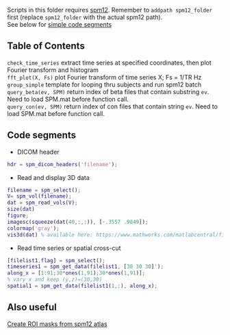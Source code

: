 Scripts in this folder requires [spm12](https://github.com/spm/spm12). 
Remember to `addpath spm12_folder` first (replace `spm12_folder` with the actual spm12 path).  
See below for [simple code segments](#seg)    

## Table of Contents

`check_time_series` extract time series at specified coordinates, then plot Fourier transform and histogram  
`fft_plot(X, Fs)` plot Fourier transform of time series X; Fs = 1/TR Hz  
`group_simple` template for looping thru subjects and run spm12 batch  
`query_beta(ev, SPM)` return index of beta files that contain substring `ev`. Need to load SPM.mat before function call.  
`query_con(ev, SPM)` return index of con files that contain string `ev`. Need to load SPM.mat before function call.  

<a name="seg"></a>
## Code segments

* DICOM header
```matlab
hdr = spm_dicom_headers('filename');
```

* Read and display 3D data
```matlab
filename = spm_select();
V= spm_vol(filename);
dat = spm_read_vols(V);
size(dat)
figure;
imagesc(squeeze(dat(40,:,:)), [-.3557 .9849]);
colormap('gray');
vis3d(dat) % available here: https://www.mathworks.com/matlabcentral/fileexchange/37268-3d-volume-visualization

```

* Read time series or spatial cross-cut
```matlab
[filelist1,flag] = spm_select();
timeseries1 = spm_get_data(filelist1, [30 30 30]');
along_x = [1:91;30*ones(1,91);30*ones(1,91)]; 
% vary x and keep (y,z)=(30,30)
spatial1 = spm_get_data(filelist1(1,:), along_x);
```

## Also useful
[Create ROI masks from spm12 atlas](https://github.com/ywwang-notes/Public-Code-collection/blob/master/matlab/generate_masks_from_atlas.m)
